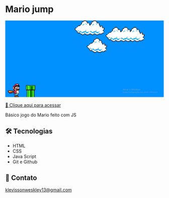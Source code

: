 

# Mario jump

![preview](.github/preview.JPG)



[🔗 Clique aqui para acessar](https://KlevissonWeskley.github.io/jogoMario/)

Básico jogo do Mario feito com JS

## 🛠 Tecnologias

- HTML
- CSS
- Java Script
- Git e Github

## 💛 Contato

klevissonweskley13@gmail.com
